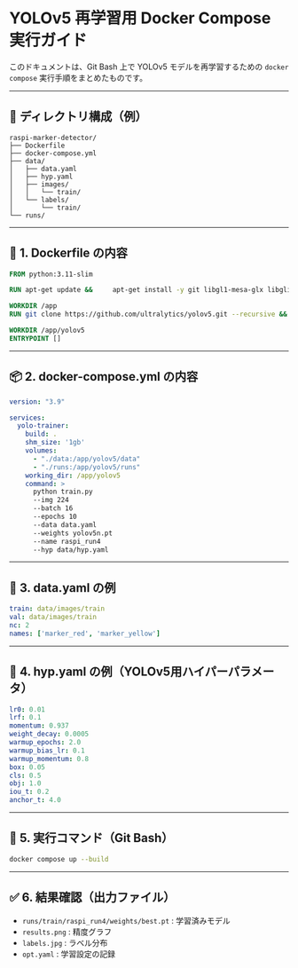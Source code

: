 
# YOLOv5 再学習用 Docker Compose 実行ガイド

このドキュメントは、Git Bash 上で YOLOv5 モデルを再学習するための `docker compose` 実行手順をまとめたものです。

---

## 📂 ディレクトリ構成（例）

```
raspi-marker-detector/
├── Dockerfile
├── docker-compose.yml
├── data/
│   ├── data.yaml
│   ├── hyp.yaml
│   ├── images/
│   │   └── train/
│   └── labels/
│       └── train/
└── runs/
```

---

## 🔧 1. Dockerfile の内容

```dockerfile
FROM python:3.11-slim

RUN apt-get update &&     apt-get install -y git libgl1-mesa-glx libglib2.0-0 &&     pip install --upgrade pip

WORKDIR /app
RUN git clone https://github.com/ultralytics/yolov5.git --recursive &&     cd yolov5 &&     pip install -r requirements.txt

WORKDIR /app/yolov5
ENTRYPOINT []
```

---

## 📦 2. docker-compose.yml の内容

```yaml
version: "3.9"

services:
  yolo-trainer:
    build: .
    shm_size: '1gb'
    volumes:
      - "./data:/app/yolov5/data"
      - "./runs:/app/yolov5/runs"
    working_dir: /app/yolov5
    command: >
      python train.py
      --img 224
      --batch 16
      --epochs 10
      --data data.yaml
      --weights yolov5n.pt
      --name raspi_run4
      --hyp data/hyp.yaml
```

---

## 📄 3. data.yaml の例

```yaml
train: data/images/train
val: data/images/train
nc: 2
names: ['marker_red', 'marker_yellow']
```

---

## 📄 4. hyp.yaml の例（YOLOv5用ハイパーパラメータ）

```yaml
lr0: 0.01
lrf: 0.1
momentum: 0.937
weight_decay: 0.0005
warmup_epochs: 2.0
warmup_bias_lr: 0.1
warmup_momentum: 0.8
box: 0.05
cls: 0.5
obj: 1.0
iou_t: 0.2
anchor_t: 4.0
```

---

## 🚀 5. 実行コマンド（Git Bash）

```bash
docker compose up --build
```

---

## ✅ 6. 結果確認（出力ファイル）

- `runs/train/raspi_run4/weights/best.pt` : 学習済みモデル
- `results.png` : 精度グラフ
- `labels.jpg` : ラベル分布
- `opt.yaml` : 学習設定の記録
